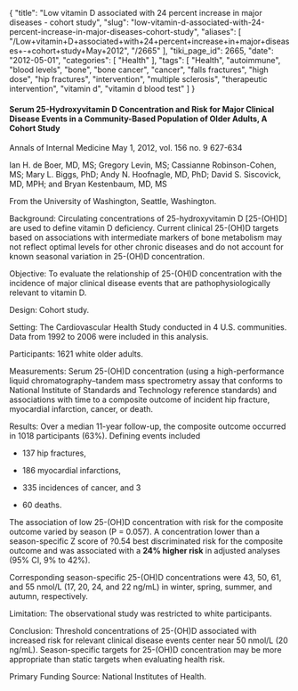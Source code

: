 {
    "title": "Low vitamin D associated with 24 percent increase in major diseases - cohort study",
    "slug": "low-vitamin-d-associated-with-24-percent-increase-in-major-diseases-cohort-study",
    "aliases": [
        "/Low+vitamin+D+associated+with+24+percent+increase+in+major+diseases+-+cohort+study+May+2012",
        "/2665"
    ],
    "tiki_page_id": 2665,
    "date": "2012-05-01",
    "categories": [
        "Health"
    ],
    "tags": [
        "Health",
        "autoimmune",
        "blood levels",
        "bone",
        "bone cancer",
        "cancer",
        "falls fractures",
        "high dose",
        "hip fractures",
        "intervention",
        "multiple sclerosis",
        "therapeutic intervention",
        "vitamin d",
        "vitamin d blood test"
    ]
}


#### Serum 25-Hydroxyvitamin D Concentration and Risk for Major Clinical Disease Events in a Community-Based Population of Older Adults, A Cohort Study

Annals of Internal Medicine May 1, 2012, vol. 156 no. 9 627-634

Ian H. de Boer, MD, MS; Gregory Levin, MS; Cassianne Robinson-Cohen, MS; Mary L. Biggs, PhD; Andy N. Hoofnagle, MD, PhD; David S. Siscovick, MD, MPH; and Bryan Kestenbaum, MD, MS

From the University of Washington, Seattle, Washington.

Background: Circulating concentrations of 25-hydroxyvitamin D <span>[25-(OH)D]</span> are used to define vitamin D deficiency. Current clinical 25-(OH)D targets based on associations with intermediate markers of bone metabolism may not reflect optimal levels for other chronic diseases and do not account for known seasonal variation in 25-(OH)D concentration.

Objective: To evaluate the relationship of 25-(OH)D concentration with the incidence of major clinical disease events that are pathophysiologically relevant to vitamin D.

Design: Cohort study.

Setting: The Cardiovascular Health Study conducted in 4 U.S. communities. Data from 1992 to 2006 were included in this analysis.

Participants: 1621 white older adults.

Measurements: Serum 25-(OH)D concentration (using a high-performance liquid chromatography–tandem mass spectrometry assay that conforms to National Institute of Standards and Technology reference standards) and associations with time to a composite outcome of incident hip fracture, myocardial infarction, cancer, or death.

Results: Over a median 11-year follow-up, the composite outcome occurred in 1018 participants (63%). Defining events included 

* 137 hip fractures, 

* 186 myocardial infarctions, 

* 335 incidences of cancer, and 3

* 60 deaths. 

The association of low 25-(OH)D concentration with risk for the composite outcome varied by season (P = 0.057). A concentration lower than a season-specific Z score of ?0.54 best discriminated risk for the composite outcome and was associated with a  **24% higher risk**  in adjusted analyses (95% CI, 9% to 42%). 

Corresponding season-specific 25-(OH)D concentrations were 43, 50, 61, and 55 nmol/L (17, 20, 24, and 22 ng/mL) in winter, spring, summer, and autumn, respectively.

Limitation: The observational study was restricted to white participants.

Conclusion: Threshold concentrations of 25-(OH)D associated with increased risk for relevant clinical disease events center near 50 nmol/L (20 ng/mL). Season-specific targets for 25-(OH)D concentration may be more appropriate than static targets when evaluating health risk.

Primary Funding Source: National Institutes of Health.